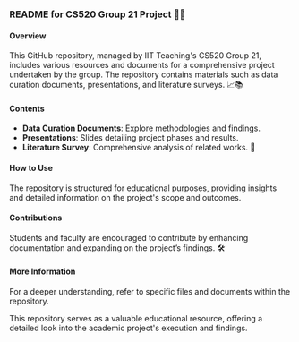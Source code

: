 ### README for CS520 Group 21 Project 🌟📘

#### Overview
This GitHub repository, managed by IIT Teaching's CS520 Group 21, includes various resources and documents for a comprehensive project undertaken by the group. The repository contains materials such as data curation documents, presentations, and literature surveys. 📈📚

#### Contents
- **Data Curation Documents**: Explore methodologies and findings.
- **Presentations**: Slides detailing project phases and results.
- **Literature Survey**: Comprehensive analysis of related works. 📖

#### How to Use
The repository is structured for educational purposes, providing insights and detailed information on the project's scope and outcomes.

#### Contributions
Students and faculty are encouraged to contribute by enhancing documentation and expanding on the project’s findings. 🛠️

#### More Information
For a deeper understanding, refer to specific files and documents within the repository.

This repository serves as a valuable educational resource, offering a detailed look into the academic project's execution and findings.
